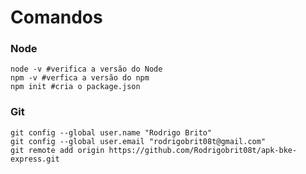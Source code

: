 # Comandos

### Node

```
node -v #verifica a versão do Node
npm -v #verfica a versão do npm
npm init #cria o package.json
``` 

### Git

```
git config --global user.name "Rodrigo Brito"        
git config --global user.email "rodrigobrit08t@gmail.com"
git remote add origin https://github.com/Rodrigobrit08t/apk-bke-express.git
``` 

